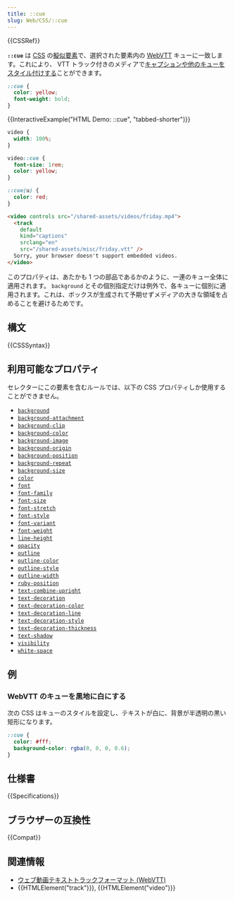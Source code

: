 ```yaml
---
title: ::cue
slug: Web/CSS/::cue
---
```


{{CSSRef}}

**`::cue`** は [CSS](/ja/docs/Web/CSS) の[擬似要素](/ja/docs/Web/CSS/Pseudo-elements)で、選択された要素内の [WebVTT](/ja/docs/Web/API/WebVTT_API) キューに一致します。これにより、 VTT トラック付きのメディアで[キャプションや他のキューをスタイル付けする](/ja/docs/Web/API/WebVTT_API#styling_webtt_cues)ことができます。

```css
::cue {
  color: yellow;
  font-weight: bold;
}
```

{{InteractiveExample("HTML Demo: ::cue", "tabbed-shorter")}}

```css interactive-example
video {
  width: 100%;
}

video::cue {
  font-size: 1rem;
  color: yellow;
}

::cue(u) {
  color: red;
}
```

```html interactive-example
<video controls src="/shared-assets/videos/friday.mp4">
  <track
    default
    kind="captions"
    srclang="en"
    src="/shared-assets/misc/friday.vtt" />
  Sorry, your browser doesn't support embedded videos.
</video>
```

このプロパティは、あたかも 1 つの部品であるかのように、一連のキュー全体に適用されます。 `background` とその個別指定だけは例外で、各キューに個別に適用されます。これは、ボックスが生成されて予期せずメディアの大きな領域を占めることを避けるためです。

## 構文

{{CSSSyntax}}

## 利用可能なプロパティ

セレクターにこの要素を含むルールでは、以下の CSS プロパティしか使用することができません。

- [`background`](/ja/docs/Web/CSS/background)
- [`background-attachment`](/ja/docs/Web/CSS/background-attachment)
- [`background-clip`](/ja/docs/Web/CSS/background-clip)
- [`background-color`](/ja/docs/Web/CSS/background-color)
- [`background-image`](/ja/docs/Web/CSS/background-image)
- [`background-origin`](/ja/docs/Web/CSS/background-origin)
- [`background-position`](/ja/docs/Web/CSS/background-position)
- [`background-repeat`](/ja/docs/Web/CSS/background-repeat)
- [`background-size`](/ja/docs/Web/CSS/background-size)
- [`color`](/ja/docs/Web/CSS/color)
- [`font`](/ja/docs/Web/CSS/font)
- [`font-family`](/ja/docs/Web/CSS/font-family)
- [`font-size`](/ja/docs/Web/CSS/font-size)
- [`font-stretch`](/ja/docs/Web/CSS/font-stretch)
- [`font-style`](/ja/docs/Web/CSS/font-style)
- [`font-variant`](/ja/docs/Web/CSS/font-variant)
- [`font-weight`](/ja/docs/Web/CSS/font-weight)
- [`line-height`](/ja/docs/Web/CSS/line-height)
- [`opacity`](/ja/docs/Web/CSS/opacity)
- [`outline`](/ja/docs/Web/CSS/outline)
- [`outline-color`](/ja/docs/Web/CSS/outline-color)
- [`outline-style`](/ja/docs/Web/CSS/outline-style)
- [`outline-width`](/ja/docs/Web/CSS/outline-width)
- [`ruby-position`](/ja/docs/Web/CSS/ruby-position)
- [`text-combine-upright`](/ja/docs/Web/CSS/text-combine-upright)
- [`text-decoration`](/ja/docs/Web/CSS/text-decoration)
- [`text-decoration-color`](/ja/docs/Web/CSS/text-decoration-color)
- [`text-decoration-line`](/ja/docs/Web/CSS/text-decoration-line)
- [`text-decoration-style`](/ja/docs/Web/CSS/text-decoration-style)
- [`text-decoration-thickness`](/ja/docs/Web/CSS/text-decoration-thickness)
- [`text-shadow`](/ja/docs/Web/CSS/text-shadow)
- [`visibility`](/ja/docs/Web/CSS/visibility)
- [`white-space`](/ja/docs/Web/CSS/white-space)

## 例

### WebVTT のキューを黒地に白にする

次の CSS はキューのスタイルを設定し、テキストが白に、背景が半透明の黒い矩形になります。

```css
::cue {
  color: #fff;
  background-color: rgba(0, 0, 0, 0.6);
}
```

## 仕様書

{{Specifications}}

## ブラウザーの互換性

{{Compat}}

## 関連情報

- [ウェブ動画テキストトラックフォーマット (WebVTT)](/ja/docs/Web/API/WebVTT_API)
- {{HTMLElement("track")}}, {{HTMLElement("video")}}
